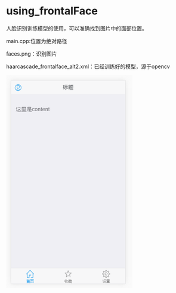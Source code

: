 # using_frontalFace

人脸识别训练模型的使用，可以准确找到图片中的面部位置。

main.cpp:位置为绝对路径

faces.png：识别图片

haarcascade_frontalface_alt2.xml：已经训练好的模型，源于opencv

![Image text](https://raw.githubusercontent.com/hongmaju/light7Local/master/img/productShow/20170518152848.png)
